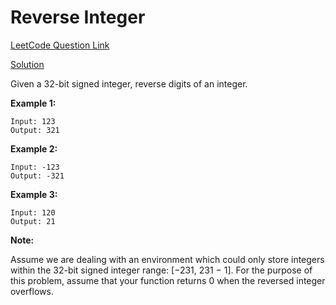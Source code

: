 # Reverse Integer

[LeetCode Question Link](https://leetcode.com/explore/featured/card/top-interview-questions-easy/127/strings/880/)

[Solution](https://github.com/apvasanth03/CodingProblem/blob/master/src/main/kotlin/com/vasanth/codingproblem/leetcode/topquestions/easy/strings/ReverseInteger.kt)

Given a 32-bit signed integer, reverse digits of an integer.

**Example 1:**

```
Input: 123
Output: 321
```

**Example 2:**

```
Input: -123
Output: -321
```

**Example 3:**

```
Input: 120
Output: 21
```

**Note:**

Assume we are dealing with an environment which could only store integers within the 32-bit signed integer range: [−231,  231 − 1]. For the purpose of this problem, assume that your function returns 0 when the reversed integer overflows.